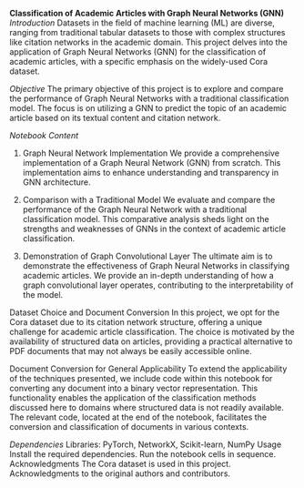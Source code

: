 
**Classification of Academic Articles with Graph Neural Networks (GNN)**
*Introduction*
Datasets in the field of machine learning (ML) are diverse, ranging from traditional tabular datasets to those with complex structures like citation networks in the academic domain. This project delves into the application of Graph Neural Networks (GNN) for the classification of academic articles, with a specific emphasis on the widely-used Cora dataset.

*Objective*
The primary objective of this project is to explore and compare the performance of Graph Neural Networks with a traditional classification model. The focus is on utilizing a GNN to predict the topic of an academic article based on its textual content and citation network.

*Notebook Content*
1. Graph Neural Network Implementation
We provide a comprehensive implementation of a Graph Neural Network (GNN) from scratch. This implementation aims to enhance understanding and transparency in GNN architecture.

2. Comparison with a Traditional Model
We evaluate and compare the performance of the Graph Neural Network with a traditional classification model. This comparative analysis sheds light on the strengths and weaknesses of GNNs in the context of academic article classification.

3. Demonstration of Graph Convolutional Layer
The ultimate aim is to demonstrate the effectiveness of Graph Neural Networks in classifying academic articles. We provide an in-depth understanding of how a graph convolutional layer operates, contributing to the interpretability of the model.

Dataset Choice and Document Conversion
In this project, we opt for the Cora dataset due to its citation network structure, offering a unique challenge for academic article classification. The choice is motivated by the availability of structured data on articles, providing a practical alternative to PDF documents that may not always be easily accessible online.

Document Conversion for General Applicability
To extend the applicability of the techniques presented, we include code within this notebook for converting any document into a binary vector representation. This functionality enables the application of the classification methods discussed here to domains where structured data is not readily available. The relevant code, located at the end of the notebook, facilitates the conversion and classification of documents in various contexts.

*Dependencies*
Libraries: PyTorch, NetworkX, Scikit-learn, NumPy
Usage
Install the required dependencies.
Run the notebook cells in sequence.
Acknowledgments
The Cora dataset is used in this project. Acknowledgments to the original authors and contributors.

